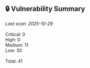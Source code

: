 ## 🔒 Vulnerability Summary

<!-- vuln-summary-start -->
_Last scan: 2025-10-29_<br><br>Critical: 0<br>High: 0<br>Medium: 11<br>Low: 30<br><br>Total: 41
<!-- vuln-summary-end -->
